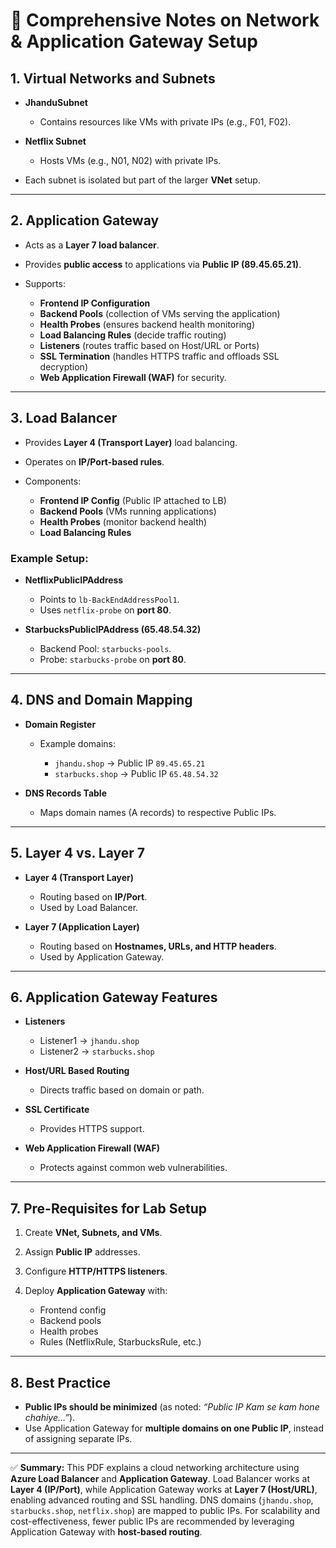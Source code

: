 # 📘 Comprehensive Notes on Network & Application Gateway Setup

## 1. **Virtual Networks and Subnets**

* **JhanduSubnet**

  * Contains resources like VMs with private IPs (e.g., F01, F02).
* **Netflix Subnet**

  * Hosts VMs (e.g., N01, N02) with private IPs.
* Each subnet is isolated but part of the larger **VNet** setup.

---

## 2. **Application Gateway**

* Acts as a **Layer 7 load balancer**.
* Provides **public access** to applications via **Public IP (89.45.65.21)**.
* Supports:

  * **Frontend IP Configuration**
  * **Backend Pools** (collection of VMs serving the application)
  * **Health Probes** (ensures backend health monitoring)
  * **Load Balancing Rules** (decide traffic routing)
  * **Listeners** (routes traffic based on Host/URL or Ports)
  * **SSL Termination** (handles HTTPS traffic and offloads SSL decryption)
  * **Web Application Firewall (WAF)** for security.

---

## 3. **Load Balancer**

* Provides **Layer 4 (Transport Layer)** load balancing.
* Operates on **IP/Port-based rules**.
* Components:

  * **Frontend IP Config** (Public IP attached to LB)
  * **Backend Pools** (VMs running applications)
  * **Health Probes** (monitor backend health)
  * **Load Balancing Rules**

### Example Setup:

* **NetflixPublicIPAddress**

  * Points to `lb-BackEndAddressPool1`.
  * Uses `netflix-probe` on **port 80**.
* **StarbucksPublicIPAddress (65.48.54.32)**

  * Backend Pool: `starbucks-pools`.
  * Probe: `starbucks-probe` on **port 80**.

---

## 4. **DNS and Domain Mapping**

* **Domain Register**

  * Example domains:

    * `jhandu.shop` → Public IP `89.45.65.21`
    * `starbucks.shop` → Public IP `65.48.54.32`
* **DNS Records Table**

  * Maps domain names (A records) to respective Public IPs.

---

## 5. **Layer 4 vs. Layer 7**

* **Layer 4 (Transport Layer)**

  * Routing based on **IP/Port**.
  * Used by Load Balancer.
* **Layer 7 (Application Layer)**

  * Routing based on **Hostnames, URLs, and HTTP headers**.
  * Used by Application Gateway.

---

## 6. **Application Gateway Features**

* **Listeners**

  * Listener1 → `jhandu.shop`
  * Listener2 → `starbucks.shop`
* **Host/URL Based Routing**

  * Directs traffic based on domain or path.
* **SSL Certificate**

  * Provides HTTPS support.
* **Web Application Firewall (WAF)**

  * Protects against common web vulnerabilities.

---

## 7. **Pre-Requisites for Lab Setup**

1. Create **VNet, Subnets, and VMs**.
2. Assign **Public IP** addresses.
3. Configure **HTTP/HTTPS listeners**.
4. Deploy **Application Gateway** with:

   * Frontend config
   * Backend pools
   * Health probes
   * Rules (NetflixRule, StarbucksRule, etc.)

---

## 8. **Best Practice**

* **Public IPs should be minimized** (as noted: *“Public IP Kam se kam hone chahiye...”*).
* Use Application Gateway for **multiple domains on one Public IP**, instead of assigning separate IPs.

---

✅ **Summary:**
This PDF explains a cloud networking architecture using **Azure Load Balancer** and **Application Gateway**. Load Balancer works at **Layer 4 (IP/Port)**, while Application Gateway works at **Layer 7 (Host/URL)**, enabling advanced routing and SSL handling. DNS domains (`jhandu.shop`, `starbucks.shop`, `netflix.shop`) are mapped to public IPs. For scalability and cost-effectiveness, fewer public IPs are recommended by leveraging Application Gateway with **host-based routing**.

